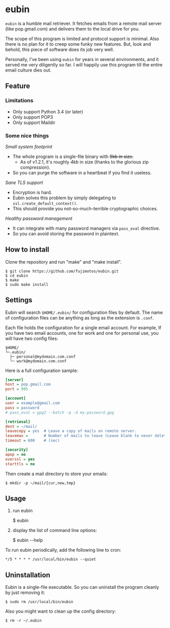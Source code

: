eubin
=====

`eubin` is a humble mail retriever. It fetches emails from a remote mail
server (like pop.gmail.com) and delivers them to the local drive for you.

The scope of this program is limited and protocol support is minimal.
Also there is no plan for it to creep some funky new features. But,
look and behold, this piece of software does its job very well.

Personally, I've been using `eubin` for years in several environments,
and it served me very diligently so far. I will happily use this program
till the entire email culture dies out.

Feature
-------

### Limitations

 * Only support Python 3.4 (or later)
 * Only support POP3
 * Only support Maildir

### Some nice things

*Small system footprint*

 * The whole program is a single-file binary with ~~9kb in size.~~  
    * As of v1.2.1, it's roughly *4kb* in size (thanks to the glorious zip
      compression).
 * So you can purge the software in a heartbeat if you find it useless.

*Sane TLS support*

 * Encryption is hard.
 * Eubin solves this problem by simply delegating to `ssl.create_default_context()`.
 * This should provide you not-so-much-terrible cryptographic choices.

*Healthy password management*

 * It can integrate with many password managers via `pass_eval` directive.
 * So you can avoid storing the password in plaintext.

How to install
--------------

Clone the repository and run "make" and "make install".

    $ git clone https://github.com/fujimotos/eubin.git
    $ cd eubin
    $ make
    $ sudo make install


Settings
--------

Eubin will search `$HOME/.eubin/` for configuration files by default.
The name of configuration files can be anything as long as the extension
is `.conf`.

Each file holds the configuration for a single email account. For
example, If you have two email accounts, one for work and one for
personal use, you will have two config files:

    $HOME/
    └─.eubin/
      ├─ personal@mydomain.com.conf
      └─ work@mydomain.com.conf

Here is a full configuration sample:

```INI
[server]
host = pop.gmail.com
port = 995

[account]
user = example@gmail.com
pass = password
# pass_eval = gpg2 --batch -q -d my-password.gpg

[retrieval]
dest = ~/mail/
leavecopy = yes  # Leave a copy of mails on remote server.
leavemax =       # Number of mails to leave (Leave blank to never delete).
timeout = 600    # (sec)

[security]
apop = no
overssl = yes
starttls = no
```

Then create a mail directory to store your emails:

    $ mkdir -p ~/mail/{cur,new,tmp}


Usage
-----

1) run eubin

    $ eubin

2) display the list of command line options:

    $ eubin --help

To run eubin periodically, add the following line to cron:

    */5 * * * * /usr/local/bin/eubin --quiet


Uninstallation
--------------

Eubin is a single-file executable. So you can uninstall the program cleanly
by just removing it:

    $ sudo rm /usr/local/bin/eubin

Also you might want to clean up the config directory:

    $ rm -r ~/.eubin
